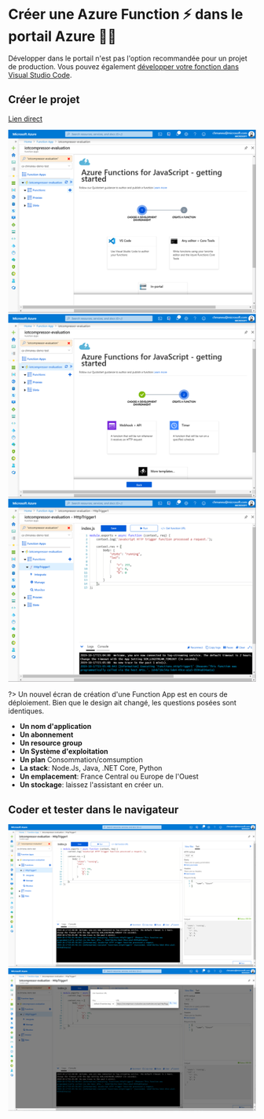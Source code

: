 # Créer une Azure Function ⚡ dans le portail Azure 👩‍💻

Développer dans le portail n'est pas l'option recommandée pour un projet de production. 
Vous pouvez également [développer votre fonction dans Visual Studio Code](02-azure-function-detect-activity/create-function-portal.md).

## Créer le projet

[Lien direct](https://portal.azure.com/?feature.customportal=false&wt.mc_id=devroadshowiot-github-chmaneu#create/Microsoft.FunctionApp)

![](img/function-create-01.png)
![](img/function-create-02.png)
![](img/function-create-03.png)

?> Un nouvel écran de création d'une Function App est en cours de déploiement. Bien que le design ait changé, les questions
posées sont identiques.

- **Un nom d'application**
- **Un abonnement**
- **Un resource group**
- **Un Système d'exploitation**
- **Un plan** Consommation/comsumption
- **La stack**: Node.Js, Java, .NET Core, Python
- **Un emplacement**: France Central ou Europe de l'Ouest
- **Un stockage**: laissez l'assistant en créer un.


## Coder et tester dans le navigateur

![](img/function-create-04.png)
![](img/function-create-05.png)